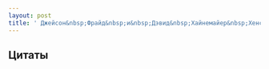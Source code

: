 ```yaml
--- 
layout: post
title: ' Джейсон&nbsp;Фрайд&nbsp;и&nbsp;Дэвид&nbsp;Хайнемайер&nbsp;Хенссон, “Не сходите с ума на работе”'
---
```


## Цитаты
